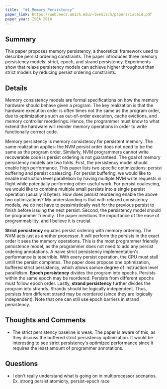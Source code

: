 ```yaml
---
title:  "#1 Memory Persistency"
paper_link: https://web.eecs.umich.edu/~twenisch/papers/isca14.pdf
paper_year: ISCA 2014
---
```


## Summary
This paper proposes memory persistency, a theoretical framework used to describe persist ordering constraints. 
The paper introduces three memory persistency models: strict, epoch, and strand persistency. 
Experiments show that relaxe persistency models can achieve higher throughput than strict models by reducing persist ordering constraints.

## Details
Memory consistency models are formal specifications on how the memory hardware should behave given a program. 
The key realization is that the hardware execution order is often times not the same as the program order, due to optimizations such as 
out-of-order execution, cache evictions, and memory controller reorderings. Hence, the programmer must know to what extend the hardware 
will reorder memory operations in order to write functionally correct code. 

Memory persistency is memory consistency for persistent memory. The same realization applies: the NVM persist order does not need to be 
the same as the program order. Similarly, NVM programmers cannot write recoverable code is persist ordering is not guaranteed. The goal of
memory persistency models are two folds. First, the persistency model should enable high performance. This paper lists two specific optimizations:
persist buffering and persist coalescing. For persist buffering, we would like to enable instruction level parallelism by having multiple NVM write
requests in flight while potentially performing other useful work. For persist coalescing, we would like to combine multiple small persists into 
a single persist operation (usually 8 bytes). How does persist reordering enable the above two optimizations? My understanding is that with relaxed 
consistency models, we do not have to pessimistically wait for the previous persist to finish before issuing the next persist. Second, the persistency 
model should be programmer friendly. The paper mentions the importance of the ease of programmability, and I believe it is crucial.

**Strict persistency** equates persist ordering with memory ordering. The NVM acts just as another processor. It will perform the persists in the exact order
it sees the memory operations. This is the most programmer friendly persistence model, as the programmer does not need to add any persist ordering annotations.
A naive strict persistency implementation's performance is teeerrible. With every persist operation, the CPU must stall untill the persist completes. The paper
does propose one optimization, buffered strict persistency, which allows somoe degree of instruction level parallelism. **Epoch persistency** divides the program 
into epochs. Persists within the same epoch may be reordered. Persists from different epochs must follow epoch order. Lastly, **strand persistency** further divides
the program into strands. Strands should be logically independent. Thus, persists from different strand may be reordered (since they are logically independent). Note
that one can still use epoch barriers in strand persistency. 


## Thoughts and Comments
- The strict persistency baseline is weak. The paper is aware of this, as they discuss the buffered strict persistency optimization. It would be interesting to
see strict persistency's optimized performance since it requires the least amount of programmer annotations.

## Questions
- I don't really understand what is going on in multiprocessor scenarios. Ex. strong persist atomicity, persist-epoch race
